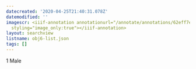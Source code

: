 ```yaml
---
datecreated: '2020-04-25T21:40:31.078Z'
datemodified: ''
imagescr: <iiif-annotation annotationurl="/annotate/annotations/62eff7e6-873d-11ea-84dd-5254008afee6.json"
  styling="image_only:true"></iiif-annotation>
layout: searchview
listname: obj6-list.json
tags: []
---
```

1 Male